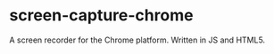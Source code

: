 screen-capture-chrome
=====================

A screen recorder for the Chrome platform.  Written in JS and HTML5.
